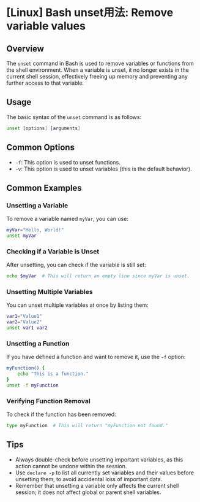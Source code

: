 # [Linux] Bash unset用法: Remove variable values

## Overview
The `unset` command in Bash is used to remove variables or functions from the shell environment. When a variable is unset, it no longer exists in the current shell session, effectively freeing up memory and preventing any further access to that variable.

## Usage
The basic syntax of the `unset` command is as follows:

```bash
unset [options] [arguments]
```

## Common Options
- `-f`: This option is used to unset functions.
- `-v`: This option is used to unset variables (this is the default behavior).

## Common Examples

### Unsetting a Variable
To remove a variable named `myVar`, you can use:

```bash
myVar="Hello, World!"
unset myVar
```

### Checking if a Variable is Unset
After unsetting, you can check if the variable is still set:

```bash
echo $myVar  # This will return an empty line since myVar is unset.
```

### Unsetting Multiple Variables
You can unset multiple variables at once by listing them:

```bash
var1="Value1"
var2="Value2"
unset var1 var2
```

### Unsetting a Function
If you have defined a function and want to remove it, use the `-f` option:

```bash
myFunction() {
    echo "This is a function."
}
unset -f myFunction
```

### Verifying Function Removal
To check if the function has been removed:

```bash
type myFunction  # This will return "myFunction not found."
```

## Tips
- Always double-check before unsetting important variables, as this action cannot be undone within the session.
- Use `declare -p` to list all currently set variables and their values before unsetting them, to avoid accidental loss of important data.
- Remember that unsetting a variable only affects the current shell session; it does not affect global or parent shell variables.